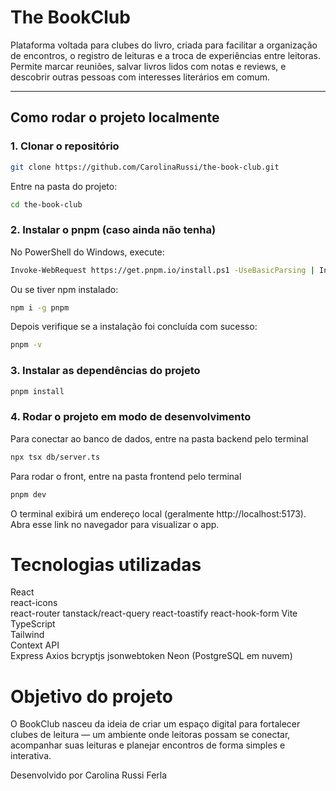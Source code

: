 # The BookClub

Plataforma voltada para clubes do livro, criada para facilitar a organização de encontros, o registro de leituras e a troca de experiências entre leitoras.  
Permite marcar reuniões, salvar livros lidos com notas e reviews, e descobrir outras pessoas com interesses literários em comum.

---

## Como rodar o projeto localmente

### 1. Clonar o repositório

```bash
git clone https://github.com/CarolinaRussi/the-book-club.git
```

Entre na pasta do projeto:

```bash
cd the-book-club
```

### 2. Instalar o pnpm (caso ainda não tenha)

No PowerShell do Windows, execute:

```bash
Invoke-WebRequest https://get.pnpm.io/install.ps1 -UseBasicParsing | Invoke-Expression
```

Ou se tiver npm instalado:

```bash
npm i -g pnpm
```

Depois verifique se a instalação foi concluída com sucesso:

```bash
pnpm -v
```

### 3. Instalar as dependências do projeto

```bash
pnpm install
```

### 4. Rodar o projeto em modo de desenvolvimento

Para conectar ao banco de dados, entre na pasta backend pelo terminal

```bash
npx tsx db/server.ts
```

Para rodar o front, entre na pasta frontend pelo terminal

```bash
pnpm dev
```

O terminal exibirá um endereço local (geralmente http://localhost:5173).
Abra esse link no navegador para visualizar o app.

# Tecnologias utilizadas

React  
react-icons  
react-router
tanstack/react-query
react-toastify
react-hook-form
Vite  
TypeScript  
Tailwind  
Context API  
Express
Axios
bcryptjs 
jsonwebtoken
Neon (PostgreSQL em nuvem)

# Objetivo do projeto

O BookClub nasceu da ideia de criar um espaço digital para fortalecer clubes de leitura — um ambiente onde leitoras possam se conectar, acompanhar suas leituras e planejar encontros de forma simples e interativa.

Desenvolvido por Carolina Russi Ferla
